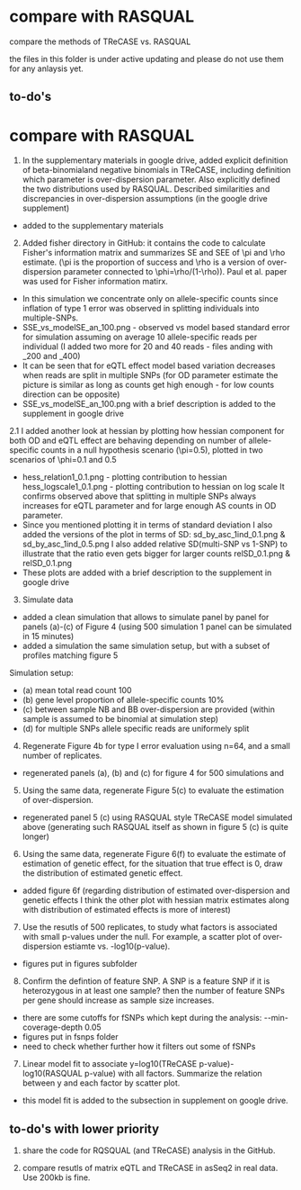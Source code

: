 # compare with RASQUAL
compare the methods of TReCASE vs. RASQUAL  

the files in this folder is under active updating and please do not use them for any anlaysis yet. 

## to-do's
# compare with RASQUAL
1. In the supplementary materials in google drive, added explicit definition of beta-binomialand negative binomials in TReCASE, including definition which parameter is over-dispersion parameter. Also explicitly defined the two distributions used by RASQUAL. Described similarities and discrepancies in over-dispersion assumptions (in the google drive supplement)
- added to the supplementary materials


2. Added fisher directory in GitHub: it contains the code to calculate Fisher's information matrix and summarizes SE and SEE of \pi and \rho estimate. (\pi is the proportion of success and \rho is a version of over-dispersion parameter connected to \phi=\rho/(1-\rho)). 
 Paul et al. paper was used for Fisher information matirx. 
- In this simulation we concentrate only on allele-specific counts since inflation of type 1 error was observed in splitting individuals into multiple-SNPs.
- SSE_vs_modelSE_an_100.png - observed vs model based standard error for simulation assuming on average 10 allele-specific reads per individual
(I added two more for 20 and 40 reads - files anding with _200 and _400)
- It can be seen that for eQTL effect model based variation decreases when reads are split in multiple SNPs
(for OD parameter estimate the picture is similar as long as counts get high enough - for low counts direction can be opposite)
- SSE_vs_modelSE_an_100.png with a brief description is added to the supplement in google drive

2.1 I added another look at hessian by plotting how hessian component for both OD and eQTL effect are behaving depending on number of allele-specific counts in a null hypothesis scenario (\pi=0.5), plotted in two scenarios of \phi=0.1 and 0.5
- hess_relation1_0.1.png - plotting contribution to hessian
hess_logscale1_0.1.png - plotting contribution to hessian on log scale
It confirms observed above that splitting in multiple SNPs always increases for eQTL parameter and for large enough AS counts in OD parameter.
- Since you mentioned plotting it in terms of standard deviation I also added the versions of the plot in terms of SD:
sd_by_asc_1ind_0.1.png & sd_by_asc_1ind_0.5.png
I also added relative SD(multi-SNP vs 1-SNP) to illustrate that the ratio even gets bigger for larger counts
relSD_0.1.png & relSD_0.1.png
- These plots are added with a brief description to the supplement in google drive

3. Simulate data
- added a clean simulation that allows to simulate panel by panel for panels (a)-(c) of Figure 4 (using 500 simulation 1 panel can be simulated in 15 minutes)
- added a simulation the same simulation setup, but with a subset of profiles matching figure 5

Simulation setup:
- (a) mean total read count 100
- (b) gene level proportion of allele-specific counts 10%
- (c) between sample NB and BB over-dispersion are provided (within sample is assumed to be binomial at simulation step)
- (d) for multiple SNPs allele specific reads are uniformely split

4. Regenerate Figure 4b for type I error evaluation using n=64, and a small number of replicates. 
- regenerated panels (a), (b) and (c) for figure 4 for 500 simulations and 

5. Using the same data, regenerate Figure 5(c) to evaluate the estimation of over-dispersion. 
- regenerated panel 5 (c) using RASQUAL style TReCASE model simulated above (generating such RASQUAL itself as shown in figure 5 (c) is quite longer) 

6. Using the same data, regenerate Figure 6(f) to evaluate the estimate of estimation of genetic effect, for the situation that true effect is 0, draw the distribution of estimated genetic effect. 
- added figure 6f
(regarding distribution of estimated over-dispersion and genetic effects I think the other plot with hessian matrix estimates along with distribution of estimated effects is more of interest)

7. Use the resutls of 500 replicates, to study what factors is associated with small p-values under the null. For example, a scatter plot of over-dispersion estiamte  vs. -log10(p-value). 
- figures put in figures subfolder

8. Confirm the defintion of feature SNP. A SNP is a feature SNP if it is heterozygous in at least one sample? then the number of feature SNPs per gene should increase as sample size increases. 
- there are some cutoffs for fSNPs which kept during the analysis: --min-coverage-depth 0.05
- figures put in fsnps folder
- need to check whether further how it filters out some of fSNPs

7. Linear model fit to associate y=log10(TReCASE p-value)-log10(RASQUAL p-value) with all factors. Summarize the relation between y and each factor by scatter plot.
- this model fit is added to the subsection in supplement on google drive.


## to-do's with lower priority

1. share the code for RQSQUAL (and TReCASE) analysis in the GitHub.

2. compare resutls of matrix eQTL and TReCASE in asSeq2 in real data. Use 200kb is fine. 

